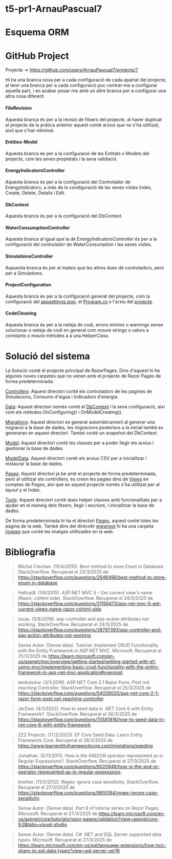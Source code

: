 # t5-pr1-ArnauPascual7

# Esquema ORM



# GitHub Project

Projecte -> https://github.com/users/ArnauPascual7/projects/7

Hi ha una branca nova per a cada configuració de cada apartat del projecte, al tenir una branca per a cada configuració puc centrar-me a configurar aquella part, i en acabar posar-me amb un altre branca per a configurar una altra cosa diferent.

#### FileRevision

Aquesta branca és per a la revisió de fitxers del projecte, al haver duplicat el projecte de la pràtica anterior aquest conté arxius que no s'ha utilitzat, aixií que s'han eliminat.

#### Entities-Model

Aquesta branca és per a la configuració de les Entitats o Models del projecte, com les seves propietats i la seva validació.

#### EnergyIndicatorsController

Aquesta branca és per a la configuració del Controlador de EnergyIndicators, a més de la condiguració de les seves vistes Index, Create, Delete, Details i Edit.

#### DbContext

Aquesta branca és per a la configuració del DbContext.

#### WaterConsumptionController

Aquesta branca al igual que la de EnergyIndicatorsController és per a la configuració del controlador de WaterConsumption i les seves vistes.

#### SimulationsController

Aqauesta branca és per al mateix que les altres dues de controladors, però per a Simulations.

#### ProjectConfiguration

Aquesta branca és per a la configuració general del projecte, com la configuració del [appsettings.json](EcoEnergyRazorPagesSolution/EcoEnergyRazorPages/appsettings.json), el [Program.cs](EcoEnergyRazorPagesSolution/EcoEnergyRazorPages/Program.cs) o l'arxiu del [projecte](EcoEnergyRazorPagesSolution/EcoEnergyRazorPages/EcoEnergyRazorPages.csproj).

#### CodeCleaning

Aquesta branca és per a la neteja de codi, errors mínims o warnings sense solucionar o neteja de codi en general com moure strings o valors a constants o moure mètodes a a una HelperClass.

# Solució del sistema

La Solució conté el projecte principal de RazorPages. Dins d'aquest hi ha algunes noves carpetes que no venen amb el projecte de Razor Pages de forma predeterminada:

[Controllers](EcoEnergyRazorPagesSolution/EcoEnergyRazorPages/Controllers): Aquest directori conté els controladors de les pagines de Simulacions, Consums d'aigua i Indicadors d'energia.

[Data](EcoEnergyRazorPagesSolution/EcoEnergyRazorPages/Data): Aquest directori només conté el [DbContext](EcoEnergyRazorPagesSolution/EcoEnergyRazorPages/Data/AppDbContext.cs) i la seva configuració, així com els mètodes OnConfiguring() i OnModelCreating().

[Migrations](EcoEnergyRazorPagesSolution/EcoEnergyRazorPages/Migrations): Aquest directori es generat automàticament al generar una migració a la base de dades, les migracions posteriors a la inicial també es generaran en aquest directori. També conté un snapshot del DbContext.

[Model](EcoEnergyRazorPagesSolution/EcoEnergyRazorPages/Model): Aquest directori conté les classes per a poder llegir els arxius i gestionar la base de dades.

[ModelData](EcoEnergyRazorPagesSolution/EcoEnergyRazorPages/ModelData): Aquest directori conté els arxius CSV per a inicialitzar i restaurar la base de dades.

[Pages](EcoEnergyRazorPagesSolution/EcoEnergyRazorPages/Pages): Aquest directori ja be amb el projecte de forma predeterminada, però al utilitzar els controllers, es creen les pagies dins de [Views](EcoEnergyRazorPagesSolution/EcoEnergyRazorPages/Views) en comptes de Pages,  així que en aquest projecte només s'ha utilitzat per al layout y el Index.

[Tools](EcoEnergyRazorPagesSolution/EcoEnergyRazorPages/Tools): Aquest directori conté dues helper classes amb funcionalitats per a ajudar en el maneig dels fitxers, llegir i escriure, i inicialitzar la base de dades.

De forma predeterminada hi ha el directori [Pages](EcoEnergyRazorPagesSolution/EcoEnergyRazorPages/Pages), aquest conté totes les pàgina de la web. També dins del direcotir [wwwroot](EcoEnergyRazorPagesSolution/EcoEnergyRazorPages/wwwroot) hi ha una carpeta [images](EcoEnergyRazorPagesSolution/EcoEnergyRazorPages/wwwroot/images) que conté les imatges utilitzades en la web.

# Bibliografia

> Michal Ciechan. (15/4/2010). Best method to store Enum in Database. StackOverflow. Recuperat el 23/3/2025 de https://stackoverflow.com/questions/2646498/best-method-to-store-enum-in-database.

> Hellcat8. (1/6/2015). ASP.NET MVC 5 - Get current view's name (Razor .cshtml side). StackOverflow. Recuperat el 24/3/2025 de https://stackoverflow.com/questions/31156473/asp-net-mvc-5-get-current-views-name-razor-cshtml-side.

> lucas. (5/8/2016). asp-controller and asp-action attributes not working. StackOverflow. Recuperat el 24/3/2025 de https://stackoverflow.com/questions/38797393/asp-controller-and-asp-action-attributes-not-working.

> Sense Autor. (Sense data). Tutorial: Implement CRUD Functionality with the Entity Framework in ASP.NET MVC. Microsoft. Recuperat el 25/3/2025 de https://learn.microsoft.com/en-us/aspnet/mvc/overview/getting-started/getting-started-with-ef-using-mvc/implementing-basic-crud-functionality-with-the-entity-framework-in-asp-net-mvc-application#overpost.

> iamtravisw. (3/1/2019). ASP.NET Core 2.1 Razor Form, Post not reaching Controller. StackOverflow. Recuperat el 25/3/2025 de https://stackoverflow.com/questions/54026020/asp-net-core-2-1-razor-form-post-not-reaching-controller.

> JerZaw. (4/1/2022). How to seed data in .NET Core 6 with Entity Framework?. StackOverflow. Recuperat el 26/3/2025 de https://stackoverflow.com/questions/70581816/how-to-seed-data-in-net-core-6-with-entity-framework.

> ZZZ Projects. (17/2/2023). EF Core Seed Data. Learn Entity Framework Core. Recuperat el 26/3/2025 de https://www.learnentityframeworkcore.com/migrations/seeding.

> Jonathan. (5/11/2011). How is the AND/OR operator represented as in Regular Expressions?. StackOverflow. Recuperat el 27/3/2025 de https://stackoverflow.com/questions/8020848/how-is-the-and-or-operator-represented-as-in-regular-expressions.

> brother. (11/3/2012). Regex: ignore case sensitivity. StackOverflow. Recuperat el 27/3/2025 de https://stackoverflow.com/questions/9655164/regex-ignore-case-sensitivity.

> Sense Autor. (Sense data). Part 8 of tutorial series on Razor Pages. Microsoft. Recuperat el 27/3/2025 de https://learn.microsoft.com/en-us/aspnet/core/tutorials/razor-pages/validation?view=aspnetcore-9.0&tabs=visual-studio.

> Sense Autor. (Sense data). C# .NET and SQL Server supported data types. Microsoft. Recuperat el 27/3/2025 de https://learn.microsoft.com/en-us/sql/language-extensions/how-to/c-sharp-to-sql-data-types?view=sql-server-ver16.
